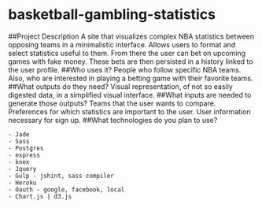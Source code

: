 # basketball-gambling-statistics
##Project Description
A site that visualizes complex NBA statistics between opposing teams in a minimalistic interface.  Allows users to format and select statistics useful to them.  From there the user can bet on upcoming games with fake money. These bets are then persisted in a history linked to the user profile. 
##Who uses it?
People who follow specific NBA teams. Also, who are interested in playing a betting game with their favorite teams.
##What outputs do they need?
Visual representation, of not so easily digested data, in a simplified visual interface. 
##What inputs are needed to generate those outputs?
Teams that the user wants to compare.
Preferences for which statistics are important to the user.
User information necessary for sign up.
##What technologies do you plan to use?
```
- Jade
- Sass
- Postgres
- express
- knex
- Jquery
- Gulp - jshint, sass compiler
- Heroku
- Oauth - google, facebook, local
- Chart.js | d3.js
```
